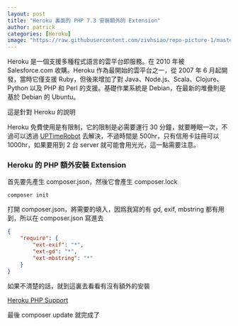 ```yaml
---
layout: post
title: "Heroku 裏面的 PHP 7.3 安裝額外的 Extension"
author: patrick
categories: [Heroku]
image: "https://raw.githubusercontent.com/zivhsiao/repo-picture-1/master/images/heroku/Heroku_logo.svg.png"  
---
```


Heroku 是一個支援多種程式語言的雲平台即服務。在 2010 年被 Salesforce.com 收購。Heroku 作為最開始的雲平台之一，從 2007 年 6 月起開發，當時它僅支援 Ruby，但後來增加了對 Java、Node.js、Scala、Clojure、Python 以及 PHP 和 Perl 的支援。基礎作業系統是 Debian，在最新的堆疊則是基於 Debian 的 Ubuntu。 

這是針對 Heroku 的說明

Heroku 免費使用是有限制，它的限制是必需要運行 30 分鐘，就要睡眠一次，不過可以透過 [UPTimeRobot](https://uptimerobot.com) 去解決，不過時間是 500hr，只有信用卡註冊可以 1000hr，如果要用到 2 台 server 就可能會用光光，這一點需要注意。

### Heroku 的 PHP 額外安裝 Extension

首先要先產生 composer.json，然後它會產生 composer.lock

```
composer init
```

打開 composer.json，將需要的填入，因爲我寫的有 gd, exif, mbstring 都有用到，所以在 composer.json 寫進去


```json
{
    "require": {
        "ext-exif": "*",
        "ext-gd": "*",
        "ext-mbstring": "*"
    }
}
```

如果不清楚的話，就到這裏去看看有沒有額外的安裝

[Heroku PHP Support](https://devcenter.heroku.com/articles/php-support)

最後 composer update 就完成了 